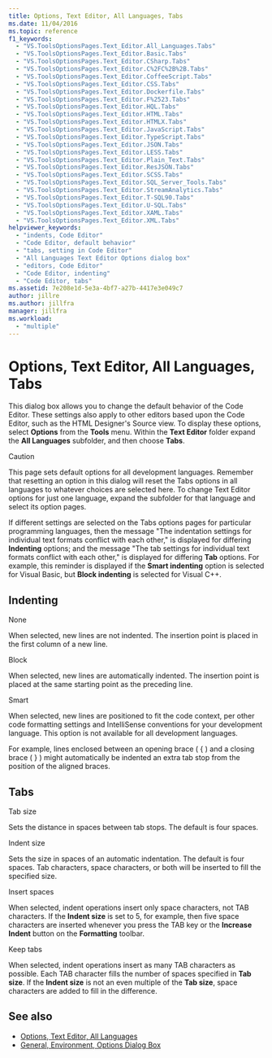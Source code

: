 ```yaml
---
title: Options, Text Editor, All Languages, Tabs
ms.date: 11/04/2016
ms.topic: reference
f1_keywords:
  - "VS.ToolsOptionsPages.Text_Editor.All_Languages.Tabs"
  - "VS.ToolsOptionsPages.Text_Editor.Basic.Tabs"
  - "VS.ToolsOptionsPages.Text_Editor.CSharp.Tabs"
  - "VS.ToolsOptionsPages.Text_Editor.C%2FC%2B%2B.Tabs"
  - "VS.ToolsOptionsPages.Text_Editor.CoffeeScript.Tabs"
  - "VS.ToolsOptionsPages.Text_Editor.CSS.Tabs"
  - "VS.ToolsOptionsPages.Text_Editor.Dockerfile.Tabs"
  - "VS.ToolsOptionsPages.Text_Editor.F%2523.Tabs"
  - "VS.ToolsOptionsPages.Text_Editor.HQL.Tabs"
  - "VS.ToolsOptionsPages.Text_Editor.HTML.Tabs"
  - "VS.ToolsOptionsPages.Text_Editor.HTMLX.Tabs"
  - "VS.ToolsOptionsPages.Text_Editor.JavaScript.Tabs"
  - "VS.ToolsOptionsPages.Text_Editor.TypeScript.Tabs"
  - "VS.ToolsOptionsPages.Text_Editor.JSON.Tabs"
  - "VS.ToolsOptionsPages.Text_Editor.LESS.Tabs"
  - "VS.ToolsOptionsPages.Text_Editor.Plain_Text.Tabs"
  - "VS.ToolsOptionsPages.Text_Editor.ResJSON.Tabs"
  - "VS.ToolsOptionsPages.Text_Editor.SCSS.Tabs"
  - "VS.ToolsOptionsPages.Text_Editor.SQL_Server_Tools.Tabs"
  - "VS.ToolsOptionsPages.Text_Editor.StreamAnalytics.Tabs"
  - "VS.ToolsOptionsPages.Text_Editor.T-SQL90.Tabs"
  - "VS.ToolsOptionsPages.Text_Editor.U-SQL.Tabs"
  - "VS.ToolsOptionsPages.Text_Editor.XAML.Tabs"
  - "VS.ToolsOptionsPages.Text_Editor.XML.Tabs"
helpviewer_keywords:
  - "indents, Code Editor"
  - "Code Editor, default behavior"
  - "tabs, setting in Code Editor"
  - "All Languages Text Editor Options dialog box"
  - "editors, Code Editor"
  - "Code Editor, indenting"
  - "Code Editor, tabs"
ms.assetid: 7e208e1d-5e3a-4bf7-a27b-4417e3e049c7
author: jillre
ms.author: jillfra
manager: jillfra
ms.workload:
  - "multiple"
---
```

# Options, Text Editor, All Languages, Tabs

This dialog box allows you to change the default behavior of the Code Editor. These settings also apply to other editors based upon the Code Editor, such as the HTML Designer's Source view. To display these options, select **Options** from the **Tools** menu. Within the **Text Editor** folder expand the **All Languages** subfolder, and then choose **Tabs**.

> [!CAUTION]
> This page sets default options for all development languages. Remember that resetting an option in this dialog will reset the Tabs options in all languages to whatever choices are selected here. To change Text Editor options for just one language, expand the subfolder for that language and select its option pages.

If different settings are selected on the Tabs options pages for particular programming languages, then the message "The indentation settings for individual text formats conflict with each other," is displayed for differing **Indenting** options; and the message "The tab settings for individual text formats conflict with each other," is displayed for differing **Tab** options. For example, this reminder is displayed if the **Smart indenting** option is selected for Visual Basic, but **Block indenting** is selected for Visual C++.

## Indenting

None

When selected, new lines are not indented. The insertion point is placed in the first column of a new line.

Block

When selected, new lines are automatically indented. The insertion point is placed at the same starting point as the preceding line.

Smart

When selected, new lines are positioned to fit the code context, per other code formatting settings and IntelliSense conventions for your development language. This option is not available for all development languages.

For example, lines enclosed between an opening brace ( { ) and a closing brace ( } ) might automatically be indented an extra tab stop from the position of the aligned braces.

## Tabs

Tab size

Sets the distance in spaces between tab stops. The default is four spaces.

Indent size

Sets the size in spaces of an automatic indentation. The default is four spaces. Tab characters, space characters, or both will be inserted to fill the specified size.

Insert spaces

When selected, indent operations insert only space characters, not TAB characters. If the **Indent size** is set to 5, for example, then five space characters are inserted whenever you press the TAB key or the **Increase Indent** button on the **Formatting** toolbar.

Keep tabs

When selected, indent operations insert as many TAB characters as possible. Each TAB character fills the number of spaces specified in **Tab size**. If the **Indent size** is not an even multiple of the **Tab size**, space characters are added to fill in the difference.

## See also

- [Options, Text Editor, All Languages](../../ide/reference/options-text-editor-all-languages.md)
- [General, Environment, Options Dialog Box](../../ide/reference/general-environment-options-dialog-box.md)